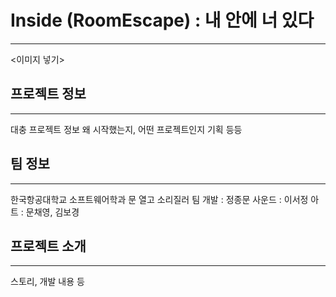 # Inside (RoomEscape) : 내 안에 너 있다
- - -
<이미지 넣기>

## 프로젝트 정보
- - -
대충 프로젝트 정보
왜 시작했는지, 어떤 프로젝트인지 기획 등등


## 팀 정보
- - -
한국항공대학교 소프트웨어학과 문 열고 소리질러 팀
개발 : 정종문
사운드 : 이서정
아트 : 문채영, 김보경


## 프로젝트 소개
- - -
스토리, 개발 내용 등
